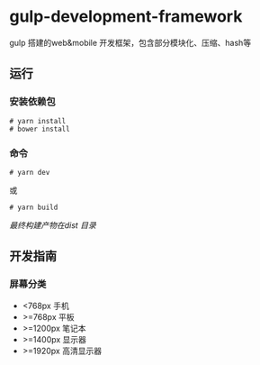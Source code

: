 # gulp-development-framework
gulp 搭建的web&amp;mobile 开发框架，包含部分模块化、压缩、hash等

## 运行

### 安装依赖包
```
# yarn install
# bower install
```

### 命令
```
# yarn dev
```
或
```
# yarn build
```
*最终构建产物在dist 目录*

## 开发指南

### 屏幕分类

* &lt;768px 手机
* &gt;=768px 平板
* &gt;=1200px 笔记本
* &gt;=1400px 显示器
* &gt;=1920px 高清显示器
